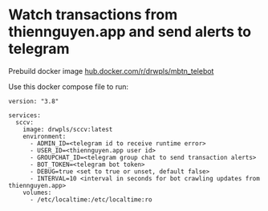 # Watch transactions from thiennguyen.app and send alerts to telegram

Prebuild docker image [hub.docker.com/r/drwpls/mbtn_telebot](https://hub.docker.com/r/drwpls/mbtn_telebot)

Use this docker compose file to run:

``` 
version: "3.8"

services:
  sccv:
    image: drwpls/sccv:latest
    environment:
      - ADMIN_ID=<telegram id to receive runtime error>
      - USER_ID=<thiennguyen.app user id>
      - GROUPCHAT_ID=<telegram group chat to send transaction alerts>
      - BOT_TOKEN=<telegram bot token>
      - DEBUG=true <set to true or unset, default false>
      - INTERVAL=10 <interval in seconds for bot crawling updates from thiennguyen.app>
    volumes:
      - /etc/localtime:/etc/localtime:ro
```